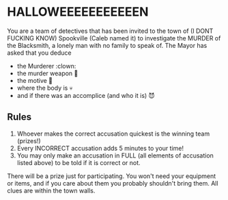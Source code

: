 # HALLOWEEEEEEEEEEEN

You are a team of detectives that has been invited to the town of (I DONT FUCKING KNOW) Spookville (Caleb named it) to investigate the MURDER of the Blacksmith, a lonely man with no family to speak of. The Mayor has asked that you deduce
- the Murderer :clown:
- the murder weapon :knife:
- the motive :eyes:
- where the body is :skull:
- and if there was an accomplice (and who it is) :smiling_imp: 

## Rules  
1. Whoever makes the correct accusation quickest is the winning team (prizes!)
2. Every INCORRECT accusation adds 5 minutes to your time!
3. You may only make an accusation in FULL (all elements of accusation listed above) to be told if it is correct or not.

There will be a prize just for participating. You won't need your equipment or items, and if you care about them you probably shouldn't bring them. All clues are within the town walls.
